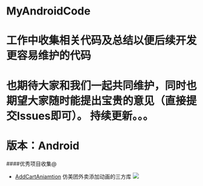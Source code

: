 # MyAndroidCode
# 工作中收集相关代码及总结以便后续开发更容易维护的代码
# 也期待大家和我们一起共同维护，同时也期望大家随时能提出宝贵的意见（直接提交Issues即可）。 持续更新。。。
# 版本：Android

####优秀项目收集@
* [AddCartAniamtion](https://github.com/jlcclidong/AddCartAniamtion) 仿美团外卖添加动画的三方库
![](https://github.com/xudongjhdd/MyAndroidCode/screenshots/AddCartAniamtion0.gif)

